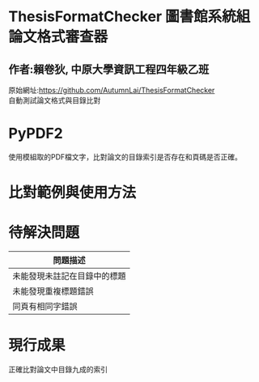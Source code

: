 # ThesisFormatChecker 圖書館系統組論文格式審查器
## 作者:賴卷狄, 中原大學資訊工程四年級乙班   
原始網址:https://github.com/AutumnLai/ThesisFormatChecker  
自動測試論文格式與目錄比對

# PyPDF2
使用模組取的PDF檔文字，比對論文的目錄索引是否存在和頁碼是否正確。

# 比對範例與使用方法


# 待解決問題

|問題描述 |
|-----|
|未能發現未註記在目錄中的標題|
|未能發現重複標題錯誤|
|同頁有相同字錯誤|

# 現行成果

正確比對論文中目錄九成的索引
